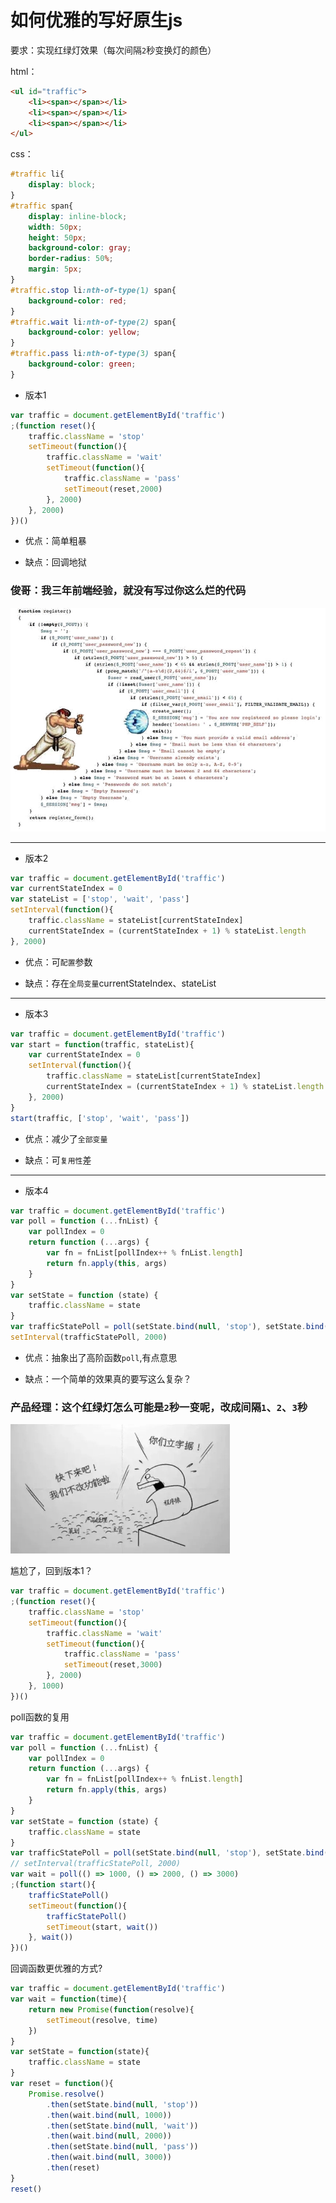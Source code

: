# 如何优雅的写好原生js

要求：实现红绿灯效果（每次间隔`2`秒变换灯的颜色）

html：
``` html
<ul id="traffic">
    <li><span></span></li>
    <li><span></span></li>
    <li><span></span></li>
</ul>
```
css：
``` css
#traffic li{
    display: block;
}
#traffic span{
    display: inline-block;
    width: 50px;
    height: 50px;
    background-color: gray;
    border-radius: 50%;
    margin: 5px;
}
#traffic.stop li:nth-of-type(1) span{
    background-color: red;
}
#traffic.wait li:nth-of-type(2) span{
    background-color: yellow;
}
#traffic.pass li:nth-of-type(3) span{
    background-color: green;
}
```
- 版本1
``` javascript
var traffic = document.getElementById('traffic')
;(function reset(){
    traffic.className = 'stop'
    setTimeout(function(){
        traffic.className = 'wait'
        setTimeout(function(){
            traffic.className = 'pass'
            setTimeout(reset,2000)
        }, 2000)
    }, 2000)
})()
```
- 优点：简单粗暴

- 缺点：回调地狱
### 俊哥：我三年前端经验，就没有写过你这么烂的代码
<img src="../static/img/callback.jpg">

---

- 版本2
``` javascript
var traffic = document.getElementById('traffic')
var currentStateIndex = 0
var stateList = ['stop', 'wait', 'pass']
setInterval(function(){
    traffic.className = stateList[currentStateIndex]
    currentStateIndex = (currentStateIndex + 1) % stateList.length
}, 2000)
```
- 优点：可`配置`参数

- 缺点：存在`全局变量`currentStateIndex、stateList

---

- 版本3
``` javascript
var traffic = document.getElementById('traffic')
var start = function(traffic, stateList){
    var currentStateIndex = 0
    setInterval(function(){
        traffic.className = stateList[currentStateIndex]
        currentStateIndex = (currentStateIndex + 1) % stateList.length
    }, 2000)
}
start(traffic, ['stop', 'wait', 'pass'])
```
- 优点：减少了`全部变量`

- 缺点：可`复用性`差

---

- 版本4
``` javascript
var traffic = document.getElementById('traffic')
var poll = function (...fnList) {
    var pollIndex = 0
    return function (...args) {
        var fn = fnList[pollIndex++ % fnList.length]
        return fn.apply(this, args)
    }
}
var setState = function (state) {
    traffic.className = state
}
var trafficStatePoll = poll(setState.bind(null, 'stop'), setState.bind(null, 'wait'), setState.bind(null, 'pass'))
setInterval(trafficStatePoll, 2000)
```
- 优点：抽象出了高阶函数`poll`,有点意思

- 缺点：一个简单的效果真的要写这么复杂？

### 产品经理：这个红绿灯怎么可能是`2`秒一变呢，改成间隔`1`、`2`、`3`秒
<img src="../static/img/programmer.jpg">

尴尬了，回到版本1？
``` javascript
var traffic = document.getElementById('traffic')
;(function reset(){
    traffic.className = 'stop'
    setTimeout(function(){
        traffic.className = 'wait'
        setTimeout(function(){
            traffic.className = 'pass'
            setTimeout(reset,3000)
        }, 2000)
    }, 1000)
})()
```
poll函数的复用
``` javascript
var traffic = document.getElementById('traffic')
var poll = function (...fnList) {
    var pollIndex = 0
    return function (...args) {
        var fn = fnList[pollIndex++ % fnList.length]
        return fn.apply(this, args)
    }
}
var setState = function (state) {
    traffic.className = state
}
var trafficStatePoll = poll(setState.bind(null, 'stop'), setState.bind(null, 'wait'), setState.bind(null, 'pass'))
// setInterval(trafficStatePoll, 2000)
var wait = poll(() => 1000, () => 2000, () => 3000)
;(function start(){
    trafficStatePoll()
    setTimeout(function(){
        trafficStatePoll()
        setTimeout(start, wait())
    }, wait())
})()
```
回调函数更优雅的方式?
``` javascript
var traffic = document.getElementById('traffic')
var wait = function(time){
    return new Promise(function(resolve){
        setTimeout(resolve, time)
    })
}
var setState = function(state){
    traffic.className = state
}
var reset = function(){
    Promise.resolve()
        .then(setState.bind(null, 'stop'))
        .then(wait.bind(null, 1000))
        .then(setState.bind(null, 'wait'))
        .then(wait.bind(null, 2000))
        .then(setState.bind(null, 'pass'))
        .then(wait.bind(null, 3000))
        .then(reset)
}
reset()
```